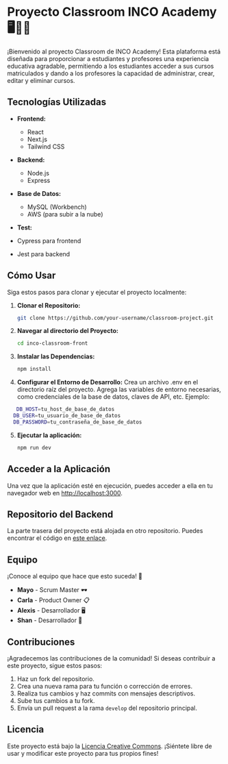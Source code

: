 # Proyecto Classroom INCO Academy 🖥📘📏

¡Bienvenido al proyecto Classroom de INCO Academy! Esta plataforma está diseñada para proporcionar a estudiantes y profesores una experiencia educativa agradable, permitiendo a los estudiantes acceder a sus cursos matriculados y dando a los profesores la capacidad de administrar, crear, editar y eliminar cursos.

## Tecnologías Utilizadas

- **Frontend:**
  - React
  - Next.js
  - Tailwind CSS

- **Backend:**
  - Node.js
  - Express

- **Base de Datos:**
  - MySQL (Workbench)
  - AWS (para subir a la nube)
    
 - **Test:**
 - Cypress para frontend
 - Jest para backend


## Cómo Usar

Siga estos pasos para clonar y ejecutar el proyecto localmente:

1. **Clonar el Repositorio:**
   ```bash
   git clone https://github.com/your-username/classroom-project.git

2. **Navegar al directorio del Proyecto:**
   ```bash
   cd inco-classroom-front

3. **Instalar las Dependencias:**
   ```bash
   npm install

4. **Configurar el Entorno de Desarrollo:**
Crea un archivo .env en el directorio raíz del proyecto.
Agrega las variables de entorno necesarias, como credenciales de la base de datos, claves de API, etc. Ejemplo:
```bash
   DB_HOST=tu_host_de_base_de_datos
  DB_USER=tu_usuario_de_base_de_datos
  DB_PASSWORD=tu_contraseña_de_base_de_datos
```
5. **Ejecutar la aplicación:**
   ```bash
   npm run dev


## Acceder a la Aplicación

Una vez que la aplicación esté en ejecución, puedes acceder a ella en tu navegador web en [http://localhost:3000](http://localhost:3000).

## Repositorio del Backend

La parte trasera del proyecto está alojada en otro repositorio. Puedes encontrar el código en [este enlace](https://github.com/carlaprimola/inco-classroom-back.git).

## Equipo

¡Conoce al equipo que hace que esto suceda! 💪

- **Mayo** - Scrum Master 🕶️
- **Carla** - Product Owner 📋
- **Alexis** - Desarrollador 🖥️
- **Shan** - Desarrollador 📱

## Contribuciones

¡Agradecemos las contribuciones de la comunidad! Si deseas contribuir a este proyecto, sigue estos pasos:

1. Haz un fork del repositorio.
2. Crea una nueva rama para tu función o corrección de errores.
3. Realiza tus cambios y haz commits con mensajes descriptivos.
4. Sube tus cambios a tu fork.
5. Envía un pull request a la rama `develop` del repositorio principal.

## Licencia

Este proyecto está bajo la [Licencia Creative Commons](LICENSE). ¡Siéntete libre de usar y modificar este proyecto para tus propios fines!



